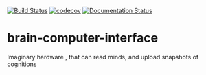 [![Build Status](https://travis-ci.org/AllenChikman/brain-computer-interface.svg?branch=master)](https://travis-ci.org/AllenChikman/brain-computer-interface)
[![codecov](https://codecov.io/gh/AllenChikman/brain-computer-interface/branch/master/graph/badge.svg)](https://codecov.io/gh/AllenChikman/brain-computer-interface)
[![Documentation Status](https://readthedocs.org/projects/allen-brain-computer-interface/badge/?version=latest)](https://allen-brain-computer-interface.readthedocs.io/en/latest/?badge=latest)

# brain-computer-interface
Imaginary hardware , that can read minds, and upload snapshots of cognitions
